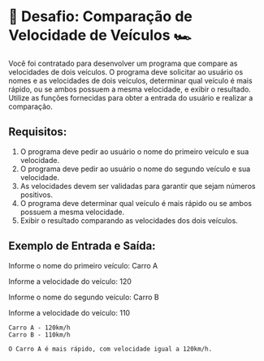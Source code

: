 # 🚗 Desafio: Comparação de Velocidade de Veículos 🏎️

Você foi contratado para desenvolver um programa que compare as velocidades de dois veículos. O programa deve solicitar ao usuário os nomes e as velocidades de dois veículos, determinar qual veículo é mais rápido, ou se ambos possuem a mesma velocidade, e exibir o resultado. Utilize as funções fornecidas para obter a entrada do usuário e realizar a comparação.

## Requisitos:

1. O programa deve pedir ao usuário o nome do primeiro veículo e sua velocidade.
2. O programa deve pedir ao usuário o nome do segundo veículo e sua velocidade.
3. As velocidades devem ser validadas para garantir que sejam números positivos.
4. O programa deve determinar qual veículo é mais rápido ou se ambos possuem a mesma velocidade.
5. Exibir o resultado comparando as velocidades dos dois veículos.

## Exemplo de Entrada e Saída:

Informe o nome do primeiro veículo: Carro A

Informe a velocidade do veículo: 120

Informe o nome do segundo veículo: Carro B

Informe a velocidade do veículo: 110

> 
    Carro A - 120km/h
    Carro B - 110km/h
    
    O Carro A é mais rápido, com velocidade igual a 120km/h.